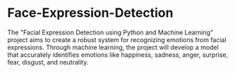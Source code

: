 # Face-Expression-Detection
The "Facial Expression Detection using Python and Machine Learning" project aims to create a robust system for recognizing emotions from facial expressions. Through machine learning, the project will develop a model that accurately identifies emotions like happiness, sadness, anger, surprise, fear, disgust, and neutrality.
